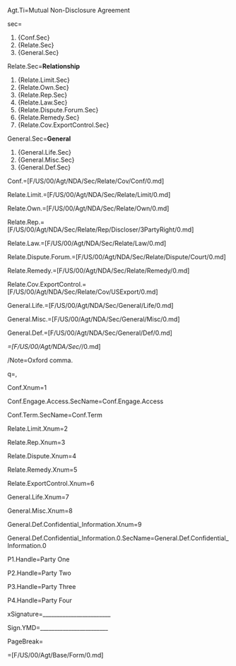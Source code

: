 Agt.Ti=Mutual Non-Disclosure Agreement

sec=<ol><li>{Conf.Sec}<li>{Relate.Sec}<li>{General.Sec}</ol>

Relate.Sec=<b>Relationship</b><ol><li>{Relate.Limit.Sec}<li>{Relate.Own.Sec}<li>{Relate.Rep.Sec}<li>{Relate.Law.Sec}<li>{Relate.Dispute.Forum.Sec}<li>{Relate.Remedy.Sec}<li>{Relate.Cov.ExportControl.Sec}</ol>

General.Sec=<b>General</b><ol><li>{General.Life.Sec}<li>{General.Misc.Sec}<li>{General.Def.Sec}</ol>

Conf.=[F/US/00/Agt/NDA/Sec/Relate/Cov/Conf/0.md]

Relate.Limit.=[F/US/00/Agt/NDA/Sec/Relate/Limit/0.md]

Relate.Own.=[F/US/00/Agt/NDA/Sec/Relate/Own/0.md]

Relate.Rep.=[F/US/00/Agt/NDA/Sec/Relate/Rep/Discloser/3PartyRight/0.md]

Relate.Law.=[F/US/00/Agt/NDA/Sec/Relate/Law/0.md]

Relate.Dispute.Forum.=[F/US/00/Agt/NDA/Sec/Relate/Dispute/Court/0.md]

Relate.Remedy.=[F/US/00/Agt/NDA/Sec/Relate/Remedy/0.md]

Relate.Cov.ExportControl.=[F/US/00/Agt/NDA/Sec/Relate/Cov/USExport/0.md]

General.Life.=[F/US/00/Agt/NDA/Sec/General/Life/0.md]

General.Misc.=[F/US/00/Agt/NDA/Sec/General/Misc/0.md]

General.Def.=[F/US/00/Agt/NDA/Sec/General/Def/0.md]

_=[F/US/00/Agt/NDA/Sec/_/0.md]

/Note=Oxford comma.

q=,

Conf.Xnum=1

Conf.Engage.Access.SecName=Conf.Engage.Access

Conf.Term.SecName=Conf.Term

Relate.Limit.Xnum=2

Relate.Rep.Xnum=3

Relate.Dispute.Xnum=4

Relate.Remedy.Xnum=5

Relate.ExportControl.Xnum=6

General.Life.Xnum=7

General.Misc.Xnum=8

General.Def.Confidential_Information.Xnum=9

General.Def.Confidential_Information.0.SecName=General.Def.Confidential_Information.0

P1.Handle=<span class="definedterm">Party One</span>

P2.Handle=<span class="definedterm">Party Two</span>

P3.Handle=<span class="definedterm">Party Three</span>

P4.Handle=<span class="definedterm">Party Four</span>

xSignature=________________________

Sign.YMD=________________________

PageBreak=</i>

=[F/US/00/Agt/Base/Form/0.md]
